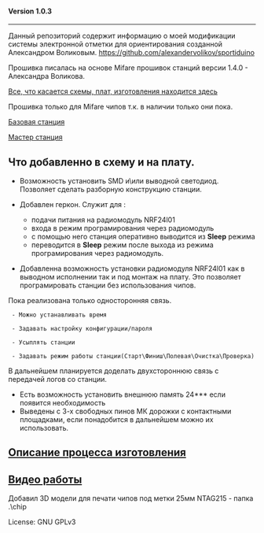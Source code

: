#### Version 1.0.3
-------------

Данный репозиторий содержит информацию о моей модификации системы электронной отметки для ориентирования созданной Александром Воликовым.
https://github.com/alexandervolikov/sportiduino

Прошивка писалась на основе Mifare прошивок станций версии 1.4.0 - Александра Воликова.

[Все, что касается схемы, плат, изготовления находится здесь](https://github.com/halny123/sportiduino/tree/master/NRFstation)

Прошивка только для Mifare чипов т.к. в наличии только они пока.

[Базовая станция](https://github.com/halny123/sportiduino/tree/master/Base%20station/MifareBaseStation)

[Мастер станция](https://github.com/halny123/sportiduino/tree/master/Master%20station/MifareMasterStation)

Что добавленно в схему и на плату.
------------
 - Возможность установить SMD и\или выводной светодиод. Позволяет сделать разборную конструкцию станции.
 - Добавлен геркон.
   Служит для :
   - подачи питания на радиомодуль NRF24l01
   - входа в режим програмирования через радиомодуль
   - с помощью него станция оперативно выводится из **Sleep** режима
   - переводится в  **Sleep** режим после выхода из режима програмирования через радиомодуль. 
    
 - Добавленна возможность установки радиомодуля NRF24l01 как в выводном исполнении так и под монтаж на плату. Это позволяет програмировать станции без использования чипов.
     
Пока реализована только односторонняя связь.

     - Можно устанавливать время

     - Задавать настройку конфигурации/пароля

     - Усыплять станции

     - Задавать режим работы станции(Старт\Финиш\Полевая\Очистка\Проверка)

В дальнейшем планируется доделать двухстороннюю связь с передачей логов со станции.

 - Есть возможность установить внешнюю память 24*** если появится необходимость
 - Выведены с 3-х свободных пинов МК дорожки с контактными площадками, если понадобится в дальнейшем можно их использовать.

[Описание процесса изготовления](https://github.com/halny123/sportiduino/tree/master/NRFstation)
-------------

[Видео работы ](https://youtu.be/SSd08Qn7M1Y)
------------

Добавил 3D модели для печати чипов под метки 25мм NTAG215 - папка .\chip

License:         GNU GPLv3
